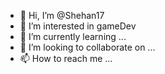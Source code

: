 - 👋 Hi, I’m @Shehan17
- 👀 I’m interested in gameDev
- 🌱 I’m currently learning ...
- 💞️ I’m looking to collaborate on ...
- 📫 How to reach me ...

<!---
Shehan17/Shehan17 is a ✨ special ✨ repository because its `README.md` (this file) appears on your GitHub profile.
You can click the Preview link to take a look at your changes.
--->
